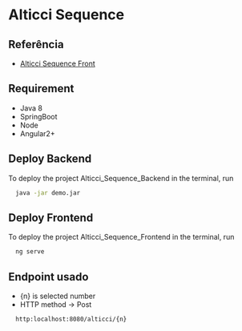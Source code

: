 
# Alticci Sequence



## Referência

 - [Alticci Sequence Front](https://github.com/iaagofelipe/Alticci_Sequence_Front)

 

## Requirement

- Java 8
- SpringBoot
- Node
- Angular2+


## Deploy Backend

To deploy the project Alticci_Sequence_Backend
 in the terminal, run 
```bash
  java -jar demo.jar
```
## Deploy Frontend
To deploy the project Alticci_Sequence_Frontend
 in the terminal, run 
```bash
  ng serve
```

## Endpoint usado
* {n} is selected number
* HTTP method -> Post
```bash
  http:localhost:8080/alticci/{n}
```
